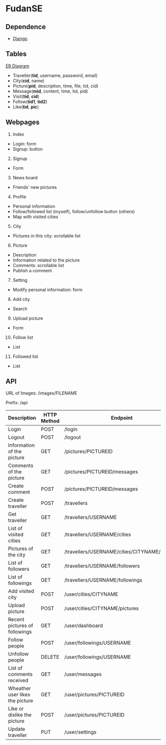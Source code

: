 # FudanSE

## Dependence
* [Django](https://www.djangoproject.com/)

## Tables
[ER Diagram](doc/ER_diagram.svg)

* Traveller(**tid**, username, password, email)
* City(**cid**, name)
* Picture(**pid**, description, time, file, tid, cid)
* Message(**mid**, content, time, tid, pid)
* Visit(**tid**, **cid**)
* Follow(**tid1**, **tid2**)
* Like(**tid**, **pic**)

## Webpages
1. Index
  * Login: form
  * Signup: button
2. Signup
  * Form
3. News board
  * Friends' new pictures
4. Profile
  * Personal information
  * Follow/followed list (myself), follow/unfollow button (others)
  * Map with visited cities
5. City
  * Pictures in this city: scrollable list
6. Picture
  * Description
  * Information related to the picture
  * Comments: scrollable list
  * Publish a comment
7. Setting
  * Modify personal information: form
8. Add city
  * Search
9. Upload picture
  * Form
10. Follow list
  * List
11. Followed list
  * List

## API
URL of Images: /images/FILENAME

Prefix: /api

| Description | HTTP Method | Endpoint | Parameters  | Response |
| --- | --- | --- | --- | --- |
| Login | POST | /login | username, password | |
| Logout | POST | /logout | | |
| Information of the picture | GET | /pictures/PICTUREID | | username, cityname, description, like\_count, time, url |
| Comments of the picture | GET | /pictures/PICTUREID/messages | | [comments(descending time)] |
| Create comment | POST | /pictures/PICTUREID/messages | content | |
| Create traveller | POST | /travellers | username, password, email | |
| Get traveller | GET | /travellers/USERNAME | | username, email |
| List of visited cities | GET | /travellers/USERNAME/cities | | [cities] |
| Pictures of the city | GET | /travellers/USERNAME/cities/CITYNAME/pictures | | [pictures(descending time)] |
| List of followers | GET | /travellers/USERNAME/followers | | [username] |
| List of followings | GET | /travellers/USERNAME/followings | | [username] |
| Add visited city | POST | /user/cities/CITYNAME | | |
| Upload picture | POST | /user/cities/CITYNAME/pictures | description(optional), picture(binary file) | |
| Recent pictures of followings | GET | /user/dashboard | | [pictures(descending time)] |
| Follow people | POST | /user/followings/USERNAME | | |
| Unfollow people | DELETE | /user/followings/USERNAME | | |
| List of comments received | GET | /user/messages | | [comments(descending time)] |
| Wheather user likes the picture | GET | /user/pictures/PICTUREID | | like |
| Like or dislike the picture | POST | /user/pictures/PICTUREID | like(boolean) | |
| Update traveller | PUT | /user/settings | password, email | |

